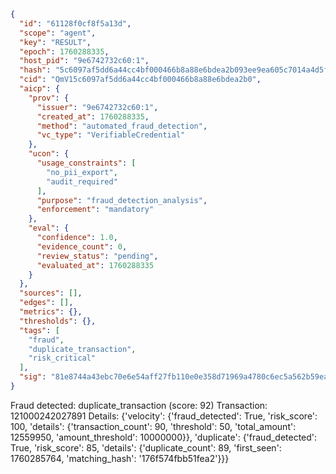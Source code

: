 ```json
{
  "id": "61128f0cf8f5a13d",
  "scope": "agent",
  "key": "RESULT",
  "epoch": 1760288335,
  "host_pid": "9e6742732c60:1",
  "hash": "5c6097af5dd6a44cc4bf000466b8a88e6bdea2b093ee9ea605c7014a4d5ff35b",
  "cid": "QmV15c6097af5dd6a44cc4bf000466b8a88e6bdea2b0",
  "aicp": {
    "prov": {
      "issuer": "9e6742732c60:1",
      "created_at": 1760288335,
      "method": "automated_fraud_detection",
      "vc_type": "VerifiableCredential"
    },
    "ucon": {
      "usage_constraints": [
        "no_pii_export",
        "audit_required"
      ],
      "purpose": "fraud_detection_analysis",
      "enforcement": "mandatory"
    },
    "eval": {
      "confidence": 1.0,
      "evidence_count": 0,
      "review_status": "pending",
      "evaluated_at": 1760288335
    }
  },
  "sources": [],
  "edges": [],
  "metrics": {},
  "thresholds": {},
  "tags": [
    "fraud",
    "duplicate_transaction",
    "risk_critical"
  ],
  "sig": "81e8744a43ebc70e6e54aff27fb110e0e358d71969a4780c6ec5a562b59eac52"
}
```

Fraud detected: duplicate_transaction (score: 92)
Transaction: 121000242027891
Details: {'velocity': {'fraud_detected': True, 'risk_score': 100, 'details': {'transaction_count': 90, 'threshold': 50, 'total_amount': 12559950, 'amount_threshold': 10000000}}, 'duplicate': {'fraud_detected': True, 'risk_score': 85, 'details': {'duplicate_count': 89, 'first_seen': 1760285764, 'matching_hash': '176f574fbb51fea2'}}}